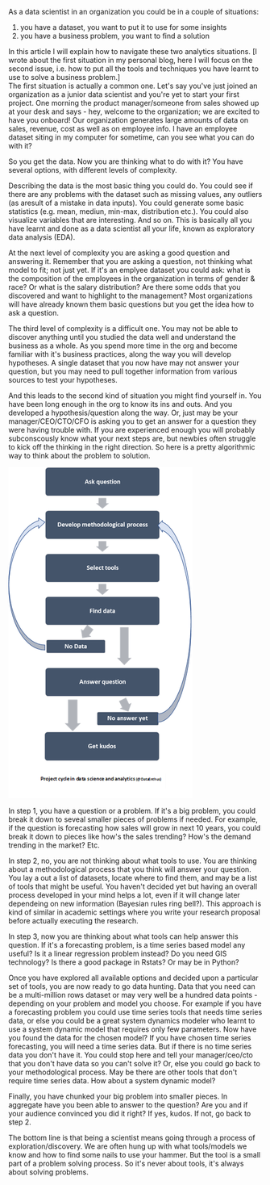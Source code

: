 As a data scientist in an organization you could be in a couple of situations:  
1) you have a dataset, you want to put it to use for some insights
2) you have a business problem, you want to find a solution

In this article I will explain how to navigate these two analytics situations. [I wrote about the first situation in my personal blog, here I will focus on the second issue, i.e. how to put all the tools and techniques you have learnt to use to solve a business problem.]  
The first situation is actually a common one. Let's say you've just joined an organization as a junior data scientist and you're yet to start your first project. One morning the product manager/someone from sales showed up at your desk and says - hey, welcome to the organization; we are excited to have you onboard! Our organization generates large amounts of data on sales, revenue, cost as well as on employee info. I have an employee dataset siting in my computer for sometime, can you see what you can do with it?

So you get the data. Now you are thinking what to do with it? You have several options, with different levels of complexity. 

Describing the data is the most basic thing you could do. You could see if there are any problems with the dataset such as missing values, any outliers (as aresult of a mistake in data inputs). You could generate some basic statistics (e.g. mean, mediun, min-max, distribution etc.). You could also visualize variables that are interesting. And so on. This is basically all you have learnt and done as a data scientist all your life, known as exploratory data analysis (EDA).  

At the next level of complexity you are asking a good question and answering it. Remember that you are asking a question, not thinking what model to fit; not just yet. If it's an emplyee dataset you could ask: what is the composition of the employees in the organization in terms of gender & race? Or what is the salary distribution? Are there some odds that you discovered and want to highlight to the management? Most organizations will have already known them basic questions but you get the idea how to ask a question.  

The third level of complexity is a difficult one. You may not be able to discover anything until you studied the data well and understand the business as a whole. As you spend more time in the org and become familiar with it's business practices, along the way you will develop hypotheses. A single dataset that you now have may not answer your question, but you may need to pull together information from various sources to test your hypotheses.

And this leads to the second kind of situation you might find yourself in. You have been long enough in the org to know its ins and outs. And you developed a hypothesis/question along the way. Or, just may be your manager/CEO/CTO/CFO is asking you to get an answer for a question they were having trouble with. If you are experienced enough you will probably subconscously know what your next steps are, but newbies often struggle to kick off the thinking in the right direction. So here is a pretty algorithmic way to think about the problem to solution.

![Project cycle in data scinece (@DataEnthus)](/images/misc/ds-cycle.png)

In step 1, you have a question or a problem. If it's a big problem, you could break it down to seveal smaller pieces of problems if needed. For example, if the question is forecasting how sales will grow in next 10 years, you could break it down to pieces like how's the sales trending? How's the demand trending in the market? Etc.

In step 2, no, you are not thinking about what tools to use. You are thinking about a methodological process that you think will answer your question. You lay a out a list of datasets, locate where to find them, and may be a list of tools that might be useful. You haven't decided yet but having an overall process developed in your mind helps a lot, even if it will change later dependeing on new information (Bayesian rules ring bell?). This approach is kind of similar in academic settings where you write your research proposal before actually executing the research.

In step 3, now you are thinking about what tools can help answer this question. If it's a forecasting problem, is a time series based model any useful? Is it a linear regression problem instead? Do you need GIS technology? Is there a good package in Rstats? Or may be in Python?

Once you have explored all available options and decided upon a particular set of tools, you are now ready to go data hunting. Data that you need can be a multi-million rows dataset or may very well be a hundred data points - depending on your problem and model you choose. For example if you have a forecasting problem you could use time series tools that needs time series data, or else you could be a great system dynamics modeler who learnt to use a system dynamic model that requires only few parameters. 
Now have you found the data for the chosen model? If you have chosen time series forecasting, you will need a time series data. But if there is no time series data you don't have it. You could stop here and tell your manager/ceo/cto that you don't have data so you can't solve it? Or, else you could go back to your methodological process. May be there are other tools that don't require time series data. How about a system dynamic model?

Finally, you have chunked your big problem into smaller pieces. In aggregate have you been able to answer to the question? Are you and if your audience convinced you did it right? If yes, kudos. If not, go back to step 2.

The bottom line is that being a scientist means going through a process of exploration/discovery. We are often hung up with what tools/models we know and how to find some nails to use your hammer. But the tool is a small part of a problem solving process. So it's never about tools, it's always about solving problems.
